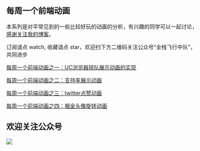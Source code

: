 ## 每周一个前端动画
本系列是对平常见到的一些比较好玩的动画的分析，有兴趣的同学可以一起讨论，[感谢关注我的博客](https://github.com/zhyjor/homepage-index)。

订阅请点 watch, 收藏请点 star，欢迎扫下方二维码关注公众号“全栈飞行中队”，共同进步

[每周一个前端动画之一：UC浏览器球队展示动画的实现](https://juejin.im/post/5a74902e5188257a64266f83)

[每周一个前端动画之二：支持率展示动画](https://juejin.im/post/5a7ffb22f265da4e9016a89a)

[每周一个前端动画之三：twitter点赞动画](https://juejin.im/post/5a918bcf6fb9a063475f9bf1)

[每周一个前端动画之四：掘金头像旋转动画](https://juejin.im/post/5a9bc63f6fb9a028be357720)

## 欢迎关注公众号
![](http://oankigr4l.bkt.clouddn.com/wexin.png)
